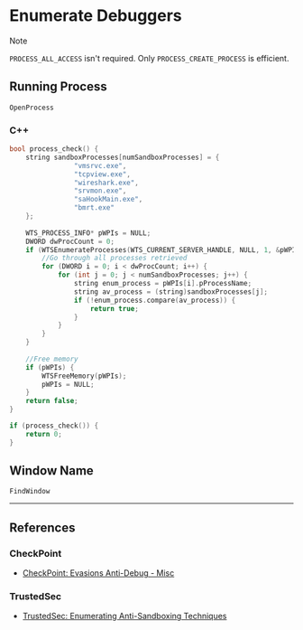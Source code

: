 # Enumerate Debuggers

> [!NOTE]
> `PROCESS_ALL_ACCESS` isn't required. Only `PROCESS_CREATE_PROCESS` is efficient.

## Running Process

```
OpenProcess
```

### C++

```cpp
bool process_check() {
	string sandboxProcesses[numSandboxProcesses] = {
				"vmsrvc.exe",
				"tcpview.exe",
				"wireshark.exe",
				"srvmon.exe",
				"saHookMain.exe",
				"bmrt.exe"
	};
	
	WTS_PROCESS_INFO* pWPIs = NULL;
	DWORD dwProcCount = 0;
	if (WTSEnumerateProcesses(WTS_CURRENT_SERVER_HANDLE, NULL, 1, &pWPIs, &dwProcCount)) {
		//Go through all processes retrieved
		for (DWORD i = 0; i < dwProcCount; i++) {
			for (int j = 0; j < numSandboxProcesses; j++) {
				string enum_process = pWPIs[i].pProcessName;
				string av_process = (string)sandboxProcesses[j];
				if (!enum_process.compare(av_process)) {
					return true;
				}
			}
		}
	}
	
	//Free memory
	if (pWPIs) {
		WTSFreeMemory(pWPIs);
		pWPIs = NULL;
	}
	return false;
}

if (process_check()) {
	return 0;
}
```

## Window Name

```
FindWindow
```

---
## References

### CheckPoint

- [CheckPoint: Evasions Anti-Debug - Misc](https://evasions.checkpoint.com/src/Anti-Debug/techniques/misc.html)

### TrustedSec

- [TrustedSec: Enumerating Anti-Sandboxing Techniques](https://trustedsec.com/blog/enumerating-anti-sandboxing-techniques)